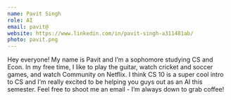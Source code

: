 ```yaml
---
name: Pavit Singh
role: AI
email: pavit@
website: https://www.linkedin.com/in/pavit-singh-a311481ab/
photo: pavit.png
---
```

Hey everyone! 
My name is Pavit and I’m a sophomore studying CS and Econ. In my free time, I like to play the guitar, watch cricket and soccer games, and watch Community on Netflix. I think CS 10 is a super cool intro to CS and I’m really excited to be helping you guys out as an AI this semester. Feel free to shoot me an email - I’m always down to grab coffee!


